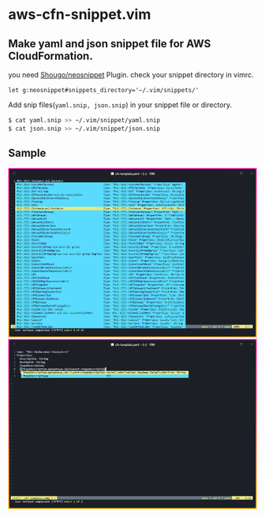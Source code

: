 # aws-cfn-snippet.vim

## Make yaml and json snippet file for AWS CloudFormation.

you need [Shougo/neosnippet](https://github.com/Shougo/neosnippet.vim) Plugin.
check your snippet directory in vimrc.
```bash:vimrc
let g:neosnippet#snippets_directory='~/.vim/snippets/'
```

Add snip files(`yaml.snip, json.snip`) in your snippet file or directory.
```bash
$ cat yaml.snip >> ~/.vim/snippet/yaml.snip
$ cat json.snip >> ~/.vim/snippet/json.snip
```

## Sample
![Sample1](./images/sample1.png)
![Sample2](./images/sample2.png)
